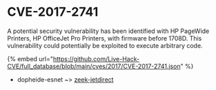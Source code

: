# CVE-2017-2741

A potential security vulnerability has been identified with HP PageWide Printers, HP OfficeJet Pro Printers, with firmware before 1708D. This vulnerability could potentially be exploited to execute arbitrary code.

{% embed url="https://github.com/Live-Hack-CVE/full_database/blob/main/cves/2017/CVE-2017-2741.json" %}


* dopheide-esnet ~> [zeek-jetdirect](https://www.alice-snow.ru/2017/database/cve-2017-2741/zeek-jetdirect-dopheide-esnet)